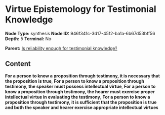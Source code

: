 # Virtue Epistemology for Testimonial Knowledge

**Node Type:** synthesis
**Node ID:** 946f341c-3d17-45f2-ba1a-6b67d53bff56
**Depth:** 5
**Terminal:** No

**Parent:** [Is reliability enough for testimonial knowledge?](is-reliability-enough-for-testimonial-knowledge-antithesis-2d8f3b70-9c1b-4552-aad4-9526050088c4.md)

## Content

**For a person to know a proposition through testimony, it is necessary that the proposition is true**, **For a person to know a proposition through testimony, the speaker must possess intellectual virtue**, **For a person to know a proposition through testimony, the hearer must exercise proper intellectual virtue in evaluating the testimony**, **For a person to know a proposition through testimony, it is sufficient that the proposition is true and both the speaker and hearer exercise appropriate intellectual virtues**
